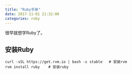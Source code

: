 ```yaml
---
title: "Ruby手册"
date: 2017-11-01 21:32:00
categories: ruby
---
```


很早就想学Ruby了。

## 安装Ruby

```shell
curl -sSL https://get.rvm.io | bash -s stable	# 安装rvm
rvm install ruby	# 安装ruby
```

